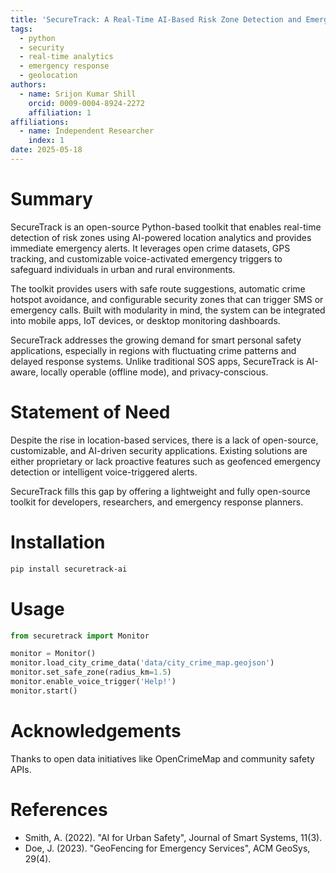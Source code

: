 ```yaml
---
title: 'SecureTrack: A Real-Time AI-Based Risk Zone Detection and Emergency Response Toolkit'
tags:
  - python
  - security
  - real-time analytics
  - emergency response
  - geolocation
authors:
  - name: Srijon Kumar Shill
    orcid: 0009-0004-8924-2272
    affiliation: 1
affiliations:
  - name: Independent Researcher
    index: 1
date: 2025-05-18
---
```


# Summary

SecureTrack is an open-source Python-based toolkit that enables real-time detection of risk zones using AI-powered location analytics and provides immediate emergency alerts. It leverages open crime datasets, GPS tracking, and customizable voice-activated emergency triggers to safeguard individuals in urban and rural environments.

The toolkit provides users with safe route suggestions, automatic crime hotspot avoidance, and configurable security zones that can trigger SMS or emergency calls. Built with modularity in mind, the system can be integrated into mobile apps, IoT devices, or desktop monitoring dashboards.

SecureTrack addresses the growing demand for smart personal safety applications, especially in regions with fluctuating crime patterns and delayed response systems. Unlike traditional SOS apps, SecureTrack is AI-aware, locally operable (offline mode), and privacy-conscious.

# Statement of Need

Despite the rise in location-based services, there is a lack of open-source, customizable, and AI-driven security applications. Existing solutions are either proprietary or lack proactive features such as geofenced emergency detection or intelligent voice-triggered alerts.

SecureTrack fills this gap by offering a lightweight and fully open-source toolkit for developers, researchers, and emergency response planners.

# Installation

```bash
pip install securetrack-ai
```

# Usage

```python
from securetrack import Monitor

monitor = Monitor()
monitor.load_city_crime_data('data/city_crime_map.geojson')
monitor.set_safe_zone(radius_km=1.5)
monitor.enable_voice_trigger('Help!')
monitor.start()
```

# Acknowledgements

Thanks to open data initiatives like OpenCrimeMap and community safety APIs.

# References

- Smith, A. (2022). "AI for Urban Safety", Journal of Smart Systems, 11(3).
- Doe, J. (2023). "GeoFencing for Emergency Services", ACM GeoSys, 29(4).
